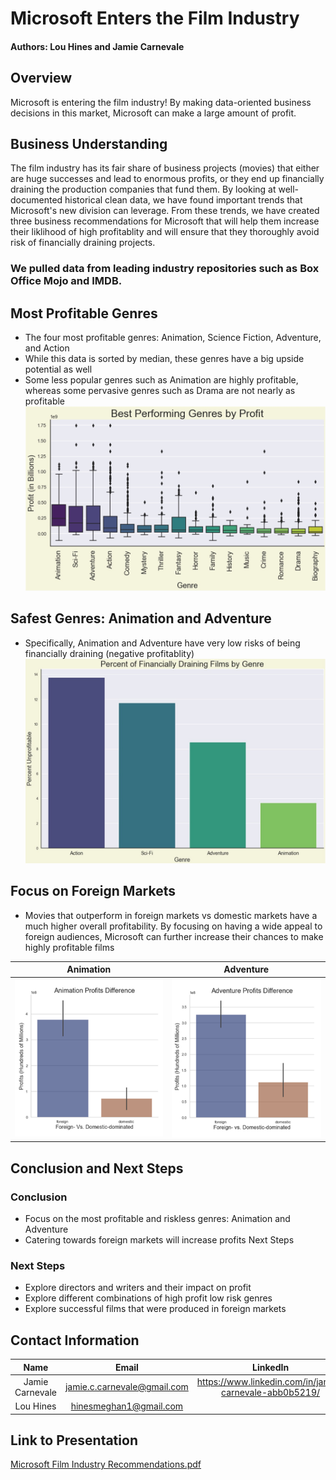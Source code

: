 # Microsoft Enters the Film Industry
#### Authors: Lou Hines and Jamie Carnevale
## Overview
Microsoft is entering the film industry! By making data-oriented business decisions in this market, Microsoft can make a large amount of profit. 
## Business Understanding
The film industry has its fair share of business projects (movies) that either are huge successes and lead to enormous profits, or they end up financially draining the production companies that fund them. By looking at well-documented historical clean data, we have found important trends that Microsoft's new division can leverage. From these trends, we have created three business recommendations for Microsoft that will help them increase their liklihood of high profitablity and will ensure that they thoroughly avoid risk of financially draining projects.

### We pulled data from leading industry repositories such as Box Office Mojo and IMDB.

## Most Profitable Genres
- The four most profitable genres: Animation, Science Fiction, Adventure, and Action
-   While this data is sorted by median, these genres have a big upside potential as well
- Some less popular genres such as Animation are highly profitable, whereas some pervasive genres such as Drama are not nearly as profitable
![Best Performing Genres by Profit](ImagesOfPlotsFinal/movierec1.jpg)

## Safest Genres: Animation and Adventure
- Specifically, Animation and Adventure have very low risks of being financially draining (negative profitablity)
![Least Risky Genres](ImagesOfPlotsFinal/movierec2.jpg)

## Focus on Foreign Markets
- Movies that outperform in foreign markets vs domestic markets have a much higher overall profitability. By focusing on having a wide appeal to foreign audiences, Microsoft can further increase their chances to make highly profitable films

| Animation | Adventure |
|:---:|:---:| 
| ![Animation Foreign vs Domestic Dominated Profits](ImagesOfPlotsFinal/movierec3.jpg) | ![Adventure Foreign vs Domestic Dominated Profits](ImagesOfPlotsFinal/movierec4.jpg) |

## Conclusion and Next Steps
### Conclusion
- Focus on the most profitable and riskless genres: Animation and Adventure
- Catering towards foreign markets will increase profits Next Steps
### Next Steps
- Explore directors and writers and their impact on profit
- Explore different combinations of high profit low risk genres
- Explore successful films that were produced in foreign markets

## Contact Information
| Name | Email | LinkedIn |
|:---:|:---:|:---:| 
| Jamie Carnevale | jamie.c.carnevale@gmail.com | https://www.linkedin.com/in/jamie-carnevale-abb0b5219/ |
| Lou Hines | hinesmeghan1@gmail.com | |

## Link to Presentation
[Microsoft Film Industry Recommendations.pdf](https://github.com/Lou-Hines/Movie_Production_Recommendations/files/11466555/Microsoft.Film.Industry.Recommendations.pdf)


